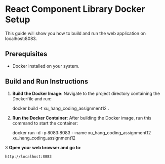 # React Component Library Docker Setup

This guide will show you how to build and run the web application on localhost:8083.

## Prerequisites
- Docker installed on your system.

## Build and Run Instructions

1. **Build the Docker Image**:
   Navigate to the project directory containing the Dockerfile and run:

    docker build -t xu_hang_coding_assignment12 .

2. **Run the Docker Container**:
After building the Docker image, run this command to start the container:

    docker run -d -p 8083:8083 --name xu_hang_coding_assignment12 xu_hang_coding_assignment12

3 **Open your web browser and go to**:

    http://localhost:8083
